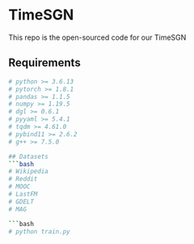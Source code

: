 # TimeSGN

This repo is the open-sourced code for our TimeSGN 

## Requirements
```bash
# python >= 3.6.13
# pytorch >= 1.8.1
# pandas >= 1.1.5
# numpy >= 1.19.5
# dgl >= 0.6.1
# pyyaml >= 5.4.1
# tqdm >= 4.61.0
# pybind11 >= 2.6.2
# g++ >= 7.5.0

## Datasets
```bash
# Wikipedia
# Reddit
# MOOC
# LastFM
# GDELT
# MAG

```bash
# python train.py 


